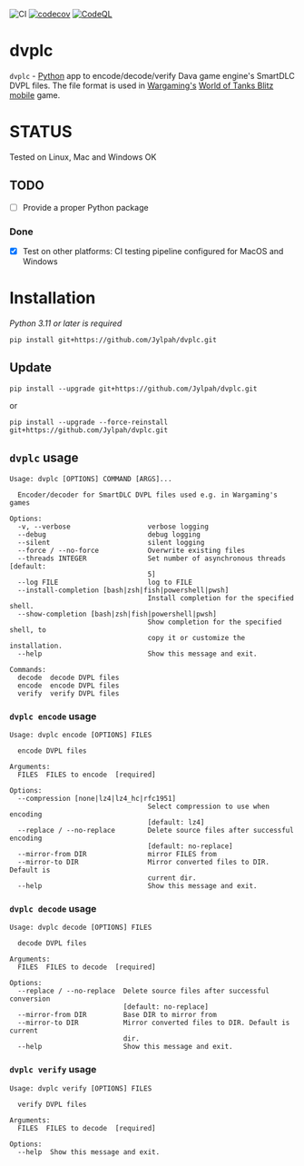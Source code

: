 ![CI](https://github.com/Jylpah/dvplc/actions/workflows/python-package.yml/badge.svg) [![codecov](https://codecov.io/gh/Jylpah/dvplc/graph/badge.svg?token=IDH9SJB44Q)](https://codecov.io/gh/Jylpah/dvplc)  [![CodeQL](https://github.com/Jylpah/dvplc/actions/workflows/github-code-scanning/codeql/badge.svg)](https://github.com/Jylpah/dvplc/actions/workflows/github-code-scanning/codeql)

# dvplc

`dvplc` - [Python](https://python.org) app to encode/decode/verify Dava game engine's SmartDLC DVPL files. The file format is used in [Wargaming's](https://wargaming.net) [World of Tanks Blitz mobile](https://wotblitz.com/) game. 

# STATUS

Tested on Linux, Mac and Windows OK 

## TODO

- [ ] Provide a proper Python package

### Done

- [x] Test on other platforms: CI testing pipeline configured for MacOS and Windows


# Installation 

*Python 3.11 or later is required*

```
pip install git+https://github.com/Jylpah/dvplc.git
```
## Update

```
pip install --upgrade git+https://github.com/Jylpah/dvplc.git
``` 
or 
```
pip install --upgrade --force-reinstall git+https://github.com/Jylpah/dvplc.git
```


## `dvplc` usage

```
Usage: dvplc [OPTIONS] COMMAND [ARGS]...

  Encoder/decoder for SmartDLC DVPL files used e.g. in Wargaming's games

Options:
  -v, --verbose                   verbose logging
  --debug                         debug logging
  --silent                        silent logging
  --force / --no-force            Overwrite existing files
  --threads INTEGER               Set number of asynchronous threads  [default:
                                  5]
  --log FILE                      log to FILE
  --install-completion [bash|zsh|fish|powershell|pwsh]
                                  Install completion for the specified shell.
  --show-completion [bash|zsh|fish|powershell|pwsh]
                                  Show completion for the specified shell, to
                                  copy it or customize the installation.
  --help                          Show this message and exit.

Commands:
  decode  decode DVPL files
  encode  encode DVPL files
  verify  verify DVPL files

```
### `dvplc encode` usage

```
Usage: dvplc encode [OPTIONS] FILES

  encode DVPL files

Arguments:
  FILES  FILES to encode  [required]

Options:
  --compression [none|lz4|lz4_hc|rfc1951]
                                  Select compression to use when encoding
                                  [default: lz4]
  --replace / --no-replace        Delete source files after successful encoding
                                  [default: no-replace]
  --mirror-from DIR               mirror FILES from
  --mirror-to DIR                 Mirror converted files to DIR. Default is
                                  current dir.
  --help                          Show this message and exit.

```
### `dvplc decode` usage

```
Usage: dvplc decode [OPTIONS] FILES

  decode DVPL files

Arguments:
  FILES  FILES to decode  [required]

Options:
  --replace / --no-replace  Delete source files after successful conversion
                            [default: no-replace]
  --mirror-from DIR         Base DIR to mirror from
  --mirror-to DIR           Mirror converted files to DIR. Default is current
                            dir.
  --help                    Show this message and exit.

```
### `dvplc verify` usage

```
Usage: dvplc verify [OPTIONS] FILES

  verify DVPL files

Arguments:
  FILES  FILES to decode  [required]

Options:
  --help  Show this message and exit.

```



